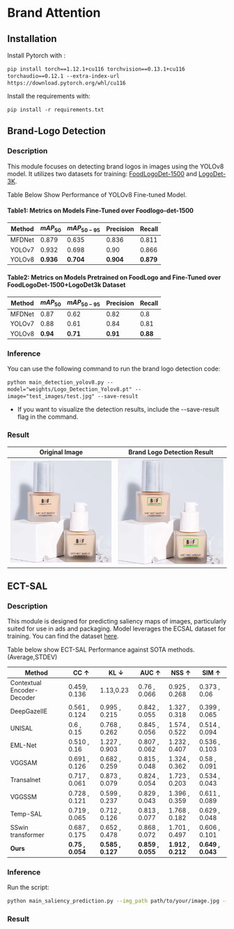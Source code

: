 # Brand Attention

## Installation

Install Pytorch with :
````
pip install torch==1.12.1+cu116 torchvision==0.13.1+cu116 torchaudio==0.12.1 --extra-index-url https://download.pytorch.org/whl/cu116
````
Install the requirements with:
```shell
pip install -r requirements.txt
```

## Brand-Logo Detection

### Description

This module focuses on detecting brand logos in images using the YOLOv8 model. It utilizes two datasets for training: [FoodLogoDet-1500](https://github.com/hq03/FoodLogoDet-1500-Dataset) and [LogoDet-3K](https://github.com/Wangjing1551/LogoDet-3K-Dataset).

Table Below Show Performance of YOLOv8 Fine-tuned Model.

#### Table1: Metrics on Models Fine-Tuned over Foodlogo-det-1500

| Method    | $mAP_{50}$ | $mAP_{50-95}$ | Precision | Recall |
|-----------|------------|---------------|-----------|--------|
| MFDNet    | 0.879      | 0.635         | 0.836     | 0.811  |
| YOLOv7    | 0.932      | 0.698         | 0.90      | 0.866  |
| YOLOv8    | **0.936**  | **0.704**     | **0.904** | **0.879** |

#### Table2: Metrics on Models Pretrained on FoodLogo and Fine-Tuned over FoodLogoDet-1500+LogoDet3k Dataset

| Method    | $mAP_{50}$ | $mAP_{50-95}$ | Precision | Recall |
|-----------|------------|---------------|-----------|--------|
| MFDNet    | 0.87       | 0.62          | 0.82      | 0.8    |
| YOLOv7    | 0.88       | 0.61          | 0.84      | 0.81   |
| YOLOv8    | **0.94**   | **0.71**      | **0.91**  | **0.88** |
### Inference

You can use the following command to run the brand logo detection code:

```shell
python main_detection_yolov8.py --model="weights/Logo_Detection_Yolov8.pt" --image="test_images/test.jpg" --save-result
```
* If you want to visualize the detection results, include the --save-result flag in the command.

### Result

|             Original Image                | Brand Logo Detection Result                          |
| ------------------------------------------------------ |-----------------------------------------|
|  ![Original Image](test_images/test.jpg) |![Brand Logo Detection](results/test_detected_logo.png)|


## ECT-SAL

### Description
This module is designed for predicting saliency maps of images, particularly suited for use in ads and packaging. Model leverages the ECSAL dataset for training. You can find the dataset [here](https://github.com/leafy-lee/E-commercial-dataset).

Table below show ECT-SAL Performance against SOTA methods. (Average,STDEV)

| Method               | CC &uarr;          | KL &darr;        | AUC &uarr;          | NSS &uarr;          | SIM &uarr;          |
|----------------------|--------------------|------------------|---------------------|---------------------|---------------------|
| Contextual Encoder-Decoder | 0.459, 0.136       | 1.13,0.23        | 0.76 , 0.066       | 0.925 , 0.268      | 0.373 , 0.06       |
| DeepGazeIIE           | 0.561 , 0.124    | 0.995 , 0.215    | 0.842 , 0.055         | 1.327 , 0.318         | 0.399 , 0.065         |
| UNISAL               | 0.6 , 0.15       | 0.768 , 0.262    | 0.845 , 0.056         | 1.574 , 0.522         | 0.514 , 0.094         |
| EML-Net              | 0.510 , 0.16     | 1.227 , 0.903    | 0.807 , 0.062        | 1.232 , 0.407        | 0.536 , 0.103        |
| VGGSAM               | 0.691 , 0.126    | 0.682 , 0.259    | 0.815 , 0.048         | 1.324 , 0.362         | 0.58 , 0.091         |
| Transalnet           | 0.717 , 0.061    | 0.873 , 0.079    | 0.824 , 0.054         | 1.723 , 0.203         | 0.534 , 0.043         |
| VGGSSM               | 0.728 , 0.121    | 0.599 , 0.237    | 0.829 , 0.043         | 1.396 , 0.359         | 0.611 , 0.089         |
| Temp-SAL             | 0.719 , 0.065    | 0.712 , 0.126    | 0.813 , 0.077         | 1.768 , 0.182         | 0.629 , 0.048         |
| SSwin transformer    | 0.687 , 0.175    | 0.652 , 0.478    | 0.868 , 0.072         | 1.701 , 0.497         | 0.606 , 0.101         |
| **Ours**             | **0.75 , 0.054** | **0.585 , 0.127** | **0.859 , 0.055**     | **1.912 , 0.212**     | **0.649 , 0.043**     |


### Inference
Run the script:
```bash
python main_saliency_prediction.py --img_path path/to/your/image.jpg --weight_path "weights/ECT_SAL_256.pth" --tmap path/to/test_text_map_image.jpg --output_path path/to/output/directory
```
### Result